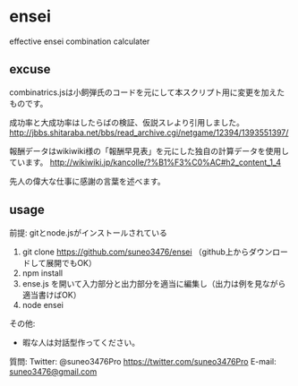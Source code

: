 # ensei
effective ensei combination calculater

## excuse

combinatrics.jsは小飼弾氏のコードを元にして本スクリプト用に変更を加えたものです。

成功率と大成功率はしたらばの検証、仮説スレより引用しました。
http://jbbs.shitaraba.net/bbs/read_archive.cgi/netgame/12394/1393551397/

報酬データはwikiwiki様の「報酬早見表」を元にした独自の計算データを使用しています。
http://wikiwiki.jp/kancolle/?%B1%F3%C0%AC#h2_content_1_4

先人の偉大な仕事に感謝の言葉を述べます。

## usage

前提: gitとnode.jsがインストールされている

1. git clone https://github.com/suneo3476/ensei （github上からダウンロードして展開でもOK）
2. npm install
3. ense.js を開いて入力部分と出力部分を適当に編集し（出力は例を見ながら適当書けばOK）
4. node ensei

その他:
- 暇な人は対話型作ってください。

質問:
Twitter: @suneo3476Pro https://twitter.com/suneo3476Pro 
E-mail: suneo3476@gmail.com
